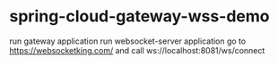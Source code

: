 # spring-cloud-gateway-wss-demo

run gateway application
run websocket-server application 
go to https://websocketking.com/ and call ws://localhost:8081/ws/connect